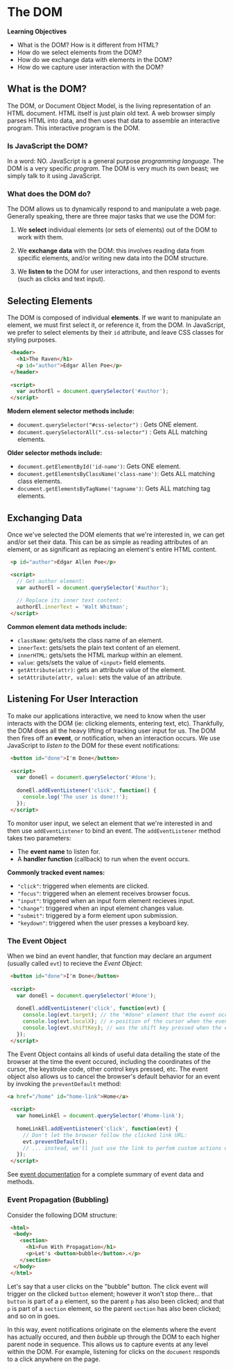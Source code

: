 # The DOM

**Learning Objectives**

- What is the DOM? How is it different from HTML?
- How do we select elements from the DOM?
- How do we exchange data with elements in the DOM?
- How do we capture user interaction with the DOM?

## What is the DOM?

The DOM, or Document Object Model, is the living representation of an HTML document. HTML itself is just plain old text. A web browser simply parses HTML into data, and then uses that data to assemble an interactive program. This interactive program is the DOM.

### Is JavaScript the DOM?

In a word: NO. JavaScript is a general purpose *programming language*. The DOM is a very specific *program*. The DOM is very much its own beast; we simply talk to it using JavaScript.

### What does the DOM do?

The DOM allows us to dynamically respond to and manipulate a web page. Generally speaking, there are three major tasks that we use the DOM for:

1. We **select** individual elements (or sets of elements) out of the DOM to work with them.

2. We **exchange data** with the DOM: this involves reading data from specific elements, and/or writing new data into the DOM structure.

3. We **listen to** the DOM for user interactions, and then respond to events (such as clicks and text input).

## Selecting Elements

The DOM is composed of individual **elements**. If we want to manipulate an element, we must first select it, or reference it, from the DOM. In JavaScript, we prefer to select elements by their `id` attribute, and leave CSS classes for styling purposes.

```html
 <header>
   <h1>The Raven</h1>
   <p id="author">Edgar Allen Poe</p>
 </header>
 
 <script>
   var authorEl = document.querySelector('#author');
 </script>
```

**Modern element selector methods include:**

 - `document.querySelector("#css-selector")` : Gets ONE element.
 - `document.querySelectorAll(".css-selector")` : Gets ALL matching elements.
 
**Older selector methods include:**

 - `document.getElementById('id-name')`: Gets ONE element.
 - `document.getElementsByClassName('class-name')`: Gets ALL matching class elements.
 - `document.getElementsByTagName('tagname')`: Gets ALL matching tag elements.
 
## Exchanging Data

Once we've selected the DOM elements that we're interested in, we can get and/or set their data. This can be as simple as reading attributes of an element, or as significant as replacing an element's entire HTML content.

```html
 <p id="author">Edgar Allen Poe</p>

 <script>
   // Get author element:
   var authorEl = document.querySelector('#author');
   
   // Replace its inner text content:
   authorEl.innerText = 'Walt Whitman';
 </script>
```

**Common element data methods include:**

 - `className`: gets/sets the class name of an element.
 - `innerText`: gets/sets the plain text content of an element.
 - `innerHTML`: gets/sets the HTML markup within an element.
 - `value`: gets/sets the value of `<input>` field elements.
 - `getAttribute(attr)`: gets an attribute value of the element.
 - `setAttribute(attr, value)`: sets the value of an attribute.
 
## Listening For User Interaction

To make our applications interactive, we need to know when the user interacts with the DOM (ie: clicking elements, entering text, etc). Thankfully, the DOM does all the heavy lifting of tracking user input for us. The DOM then fires off an **event**, or notification, when an interaction occurs. We use JavaScript to *listen to* the DOM for these event notifications:

```html
 <button id="done">I'm Done</button>
 
 <script>
   var doneEl = document.querySelector('#done');
   
   doneEl.addEventListener('click', function() {
     console.log('The user is done!!');
   });
 </script>
```

To monitor user input, we select an element that we're interested in and then use `addEventListener` to bind an event. The `addEventListener` method takes two parameters:

 - The **event name** to listen for.
 - A **handler function** (callback) to run when the event occurs.

**Commonly tracked event names:**

 - `"click"`: triggered when elements are clicked.
 - `"focus"`: triggered when an element receives browser focus.
 - `"input"`: triggered when an input form element recieves input.
 - `"change"`: triggered when an input element changes value.
 - `"submit"`: triggered by a form element upon submission.
 - `"keydown"`: triggered when the user presses a keyboard key.

### The Event Object

When we bind an event handler, that function may declare an argument (usually called `evt`) to recieve the *Event Object*:

```html
 <button id="done">I'm Done</button>
 
 <script>
   var doneEl = document.querySelector('#done');
   
   doneEl.addEventListener('click', function(evt) {
     console.log(evt.target); // the "#done" element that the event occured on.
     console.log(evt.localX); // x-position of the cursor when the event occured.
     console.log(evt.shiftKey); // was the shift key pressed when the event occured?
   });
 </script>
```

The Event Object contains all kinds of useful data detailing the state of the browser at the time the event occured, including the coordinates of the cursor, the keystroke code, other control keys pressed, etc. The event object also allows us to cancel the browser's default behavior for an event by invoking the `preventDefault` method:

```html
<a href="/home" id="home-link">Home</a>
 
 <script>
   var homeLinkEl = document.querySelector('#home-link');
   
   homeLinkEl.addEventListener('click', function(evt) {
     // Don't let the browser follow the clicked link URL:
     evt.preventDefault();
     // ... instead, we'll just use the link to perfom custom actions on this page ...
   });
 </script>
```

See [event documentation](https://developer.mozilla.org/en-US/docs/Web/API/Event) for a complete summary of event data and methods.

### Event Propagation (Bubbling)

Consider the following DOM structure:

```html
 <html>
  <body>
    <section>
      <h1>Fun With Propagation</h1>
      <p>Let's <button>bubble</button>.</p>
    </section>
  </body>
 </html>
```

Let's say that a user clicks on the "bubble" button. The click event will trigger on the clicked `button` element; however it won't stop there... that `button` is part of a `p` element, so the parent `p` has also been clicked; and that `p` is part of a `section` element, so the parent `section` has also been clicked; and so on in goes.

In this way, event notifications originate on the elements where the event has actually occured, and then *bubble* up through the DOM to each higher parent node in sequence. This allows us to capture events at any level within the DOM. For example, listening for clicks on the `document` responds to a click anywhere on the page.